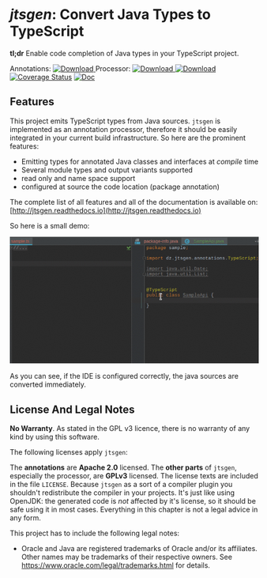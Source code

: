 # _jtsgen_: Convert Java Types to TypeScript

**tl;dr** Enable code completion of Java types in your TypeScript project.

Annotations: [ ![Download](https://api.bintray.com/packages/dzuvic/jtsgen/annotations/images/download.svg) ](https://bintray.com/dzuvic/jtsgen/annotations/_latestVersion)
 Processor: [ ![Download](https://api.bintray.com/packages/dzuvic/jtsgen/processor/images/download.svg) ](https://bintray.com/dzuvic/jtsgen/processor/_latestVersion)
 [ ![Download](https://travis-ci.org/dzuvic/jtsgen.svg?branch=master) ](https://travis-ci.org/dzuvic/jtsgen)
 [![Coverage Status](https://codecov.io/github/dzuvic/jtsgen/coverage.svg?branch=master)](https://codecov.io/github/dzuvic/jtsgen?branch=master)
 [ ![Doc](https://readthedocs.org/projects/jtsgen/badge/?version=latest )](http://jtsgen.readthedocs.io/en/latest/?badge=latest)

## Features

This project emits TypeScript types from Java sources.
`jtsgen` is implemented as an annotation processor, therefore it should be
easily integrated in your current build infrastructure. So here are the
prominent features:

* Emitting types for annotated Java classes and interfaces at *compile* time
* Several  module types and output variants supported
* read only and name space support
* configured at source the code location (package annotation)

The complete list of all features and all of the documentation is available on:
[http://jtsgen.readthedocs.io](http://jtsgen.readthedocs.io)


So here is a small demo:

![small demo](doc/source/images/front_demo_0.2.gif)

As you can see, if the IDE is configured correctly, the java sources are
converted immediately.


## License And Legal Notes

**No Warranty**. As stated in the GPL v3 licence, there is no warranty
of any kind by using this software.

The following licenses apply `jtsgen`:

The **annotations** are **Apache 2.0** licensed. The **other parts** of `jtsgen`,
especially the processor, are **GPLv3** licensed. The license texts are
included in the file `LICENSE`. Because `jtsgen` as a sort of a compiler
plugin you shouldn't redistribute the compiler in your projects. It's
just like using OpenJDK: the generated code is *not* affected by
it's license, so it should be safe using it in most cases. Everything in
this chapter is not a legal advice in any form.

This project has to include the following legal notes:

* Oracle and Java are registered trademarks of Oracle and/or its affiliates.
  Other names may be trademarks of their respective owners. See
  https://www.oracle.com/legal/trademarks.html for details.

